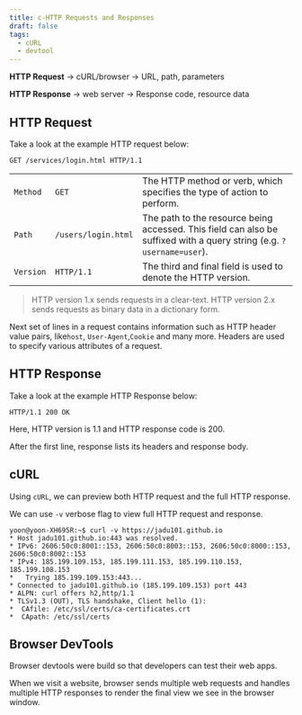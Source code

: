```yaml
---
title: c-HTTP Requests and Responses
draft: false
tags:
  - cURL
  - devtool
---
```

**HTTP Request** -> cURL/browser -> URL, path, parameters

**HTTP Response** -> web server -> Response code, resource data

## HTTP Request

Take a look at the example HTTP request below:

```
GET /services/login.html HTTP/1.1
```

|           |                     |                                                                                                                       |
| --------- | ------------------- | --------------------------------------------------------------------------------------------------------------------- |
| `Method`  | `GET`               | The HTTP method or verb, which specifies the type of action to perform.                                               |
| `Path`    | `/users/login.html` | The path to the resource being accessed. This field can also be suffixed with a query string (e.g. `?username=user`). |
| `Version` | `HTTP/1.1`          | The third and final field is used to denote the HTTP version.                                                         |

> HTTP version 1.x sends requests in a clear-text. HTTP version 2.x sends requests as binary data in a dictionary form.

Next set of lines in a request contains information such as HTTP header value pairs, like`host`, `User-Agent`,`Cookie` and many more. Headers are used to specify various attributes of a request. 

## HTTP Response

Take a look at the example HTTP Response below:

```
HTTP/1.1 200 OK
```

Here, HTTP version is 1.1 and HTTP response code is 200. 

After the first line, response lists its headers and response body.

## cURL

Using `cURL`, we can preview both HTTP request and the full HTTP response.

We can use `-v` verbose flag to view full HTTP request and response.

```
yoon@yoon-XH695R:~$ curl -v https://jadu101.github.io
* Host jadu101.github.io:443 was resolved.
* IPv6: 2606:50c0:8001::153, 2606:50c0:8003::153, 2606:50c0:8000::153, 2606:50c0:8002::153
* IPv4: 185.199.109.153, 185.199.111.153, 185.199.110.153, 185.199.108.153
*   Trying 185.199.109.153:443...
* Connected to jadu101.github.io (185.199.109.153) port 443
* ALPN: curl offers h2,http/1.1
* TLSv1.3 (OUT), TLS handshake, Client hello (1):
*  CAfile: /etc/ssl/certs/ca-certificates.crt
*  CApath: /etc/ssl/certs
```

## Browser DevTools

Browser devtools were build so that developers can test their web apps.

When we visit a website, browser sends multiple web requests and handles multiple HTTP responses to render the final view we see in the browser window.

